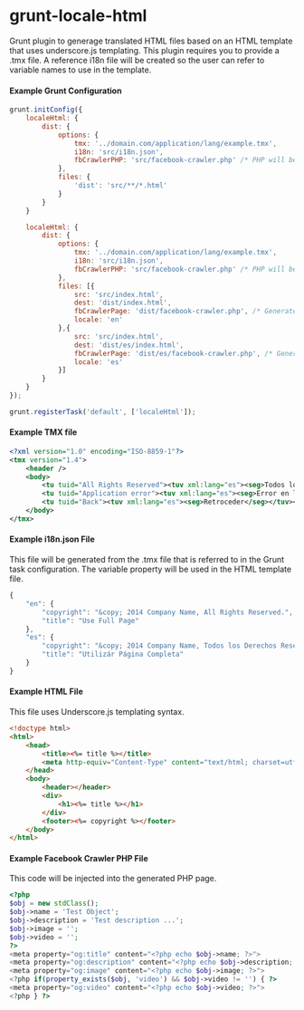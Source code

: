 grunt-locale-html
=================

Grunt plugin to generage translated HTML files based on an HTML template that uses underscore.js templating.  This plugin requires you to provide a .tmx file.  A reference i18n file will be created so the user can refer to variable names to use in the template.

#### Example Grunt Configuration

```javascript
grunt.initConfig({
    localeHtml: {
        dist: {
            options: {
                tmx: '../domain.com/application/lang/example.tmx',
                i18n: 'src/i18n.json',
                fbCrawlerPHP: 'src/facebook-crawler.php' /* PHP will be injected into generated page. */
            },
            files: {
                'dist': 'src/**/*.html'
            }
        }
    }

    localeHtml: {
        dist: {
            options: {
                tmx: '../domain.com/application/lang/example.tmx',
                i18n: 'src/i18n.json',
                fbCrawlerPHP: 'src/facebook-crawler.php' /* PHP will be injected into generated page. */
            },
            files: [{
                src: 'src/index.html',
                dest: 'dist/index.html',
                fbCrawlerPage: 'dist/facebook-crawler.php', /* Generated PHP page with Facebook Crawler code. */
                locale: 'en'
            },{
                src: 'src/index.html',
                dest: 'dist/es/index.html',
                fbCrawlerPage: 'dist/es/facebook-crawler.php', /* Generated PHP page with Facebook Crawler code. */
                locale: 'es'
            }]
        }
    }
});

grunt.registerTask('default', ['localeHtml']);
```

#### Example TMX file

```xml
<?xml version="1.0" encoding="ISO-8859-1"?>
<tmx version="1.4">
    <header />
    <body>
        <tu tuid="All Rights Reserved"><tuv xml:lang="es"><seg>Todos los Derechos Reservados</seg></tuv></tu>
        <tu tuid="Application error"><tuv xml:lang="es"><seg>Error en la aplicación</seg></tuv></tu>
        <tu tuid="Back"><tuv xml:lang="es"><seg>Retroceder</seg></tuv></tu>
    </body>
</tmx>
```

#### Example i18n.json File

This file will be generated from the .tmx file that is referred to in the Grunt task configuration.  The variable property will be used in the HTML template file.

```javascript
{
    "en": {
        "copyright": "&copy; 2014 Company Name, All Rights Reserved.",
        "title": "Use Full Page"
    },
    "es": {
        "copyright": "&copy; 2014 Company Name, Todos los Derechos Reservados.",
        "title": "Utilizár Página Completa"
    }
}

```

#### Example HTML File

This file uses Underscore.js templating syntax.

```html
<!doctype html>
<html>
    <head>
        <title><%= title %></title>
        <meta http-equiv="Content-Type" content="text/html; charset=utf-8">
    </head>
    <body>
        <header></header>
        <div>
            <h1><%= title %></h1>
        </div>
        <footer><%= copyright %></footer>
    </body>
</html>

```

#### Example Facebook Crawler PHP File

This code will be injected into the generated PHP page.

```php
<?php
$obj = new stdClass();
$obj->name = 'Test Object';
$obj->description = 'Test description ...';
$obj->image = '';
$obj->video = '';
?>
<meta property="og:title" content="<?php echo $obj->name; ?>">
<meta property="og:description" content="<?php echo $obj->description; ?>">
<meta property="og:image" content="<?php echo $obj->image; ?>">
<?php if(property_exists($obj, 'video') && $obj->video != '') { ?>
<meta property="og:video" content="<?php echo $obj->video; ?>">
<?php } ?>

```
